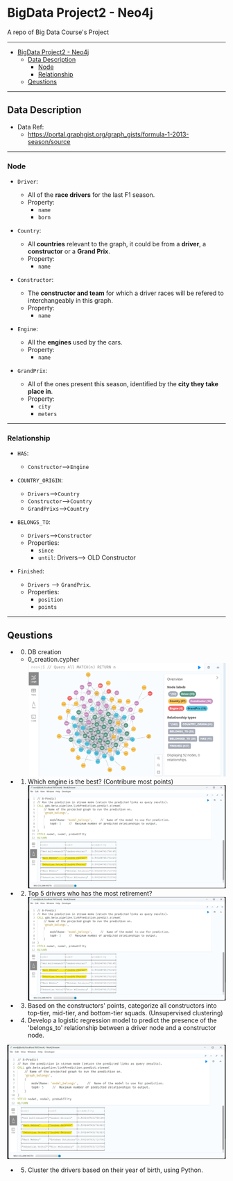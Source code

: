 # BigData Project2 - Neo4j

A repo of Big Data Course's Project

---

- [BigData Project2 - Neo4j](#bigdata-project2---neo4j)
  - [Data Description](#data-description)
    - [Node](#node)
    - [Relationship](#relationship)
  - [Qeustions](#qeustions)

---

## Data Description

- Data Ref:
  - https://portal.graphgist.org/graph_gists/formula-1-2013-season/source

---

### Node

- `Driver`:

  - All of the **race drivers** for the last F1 season.
  - Property:
    - `name`
    - `born`

- `Country`:

  - All **countries** relevant to the graph, it could be from a **driver**, a **constructor** or a **Grand Prix**.
  - Property:
    - `name`

- `Constructor`:

  - The **constructor and team** for which a driver races will be refered to interchangeably in this graph.
  - Property:
    - `name`

- `Engine`:

  - All the **engines** used by the cars.
  - Property:
    - `name`

- `GrandPrix`:
  - All of the ones present this season, identified by the **city they take place in**.
  - Property:
    - `city`
    - `meters`

---

### Relationship

- `HAS`:

  - `Constructor`-->`Engine`

- `COUNTRY_ORIGIN`:

  - `Drivers`-->`Country`
  - `Constructor`-->`Country`
  - `GrandPrixs`-->`Country`

- `BELONGS_TO`:

  - `Drivers`-->`Constructor`
  - Properties:
    - `since`
    - `until`: Drivers--> OLD Constructor

- `Finished`:
  - `Drivers` --> `GrandPrix`.
  - Properties:
    - `position`
    - `points`

---

## Qeustions

- 0. DB creation

  - 0_creation.cypher
    ![q0](./pic/q0.png)

- 1. Which engine is the best? (Contribure most points)
![q4](./pic/q4.png)
- 2. Top 5 drivers who has the most retirement? 
![q4](./pic/q4.png)
- 3. Based on the constructors' points, categorize all constructors into top-tier, mid-tier, and bottom-tier squads. (Unsupervised clustering)
- 4. Develop a logistic regression model to predict the presence of the 'belongs_to' relationship between a driver node and a constructor node.

![q4](./pic/q4.png)

- 5. Cluster the drivers based on their year of birth, using Python.


